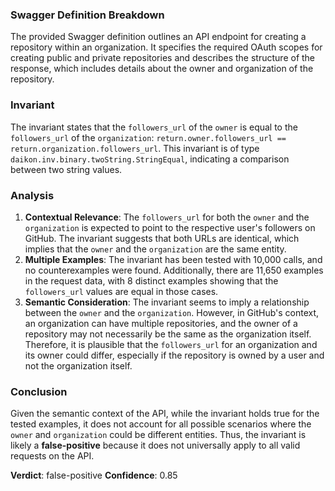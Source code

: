 ### Swagger Definition Breakdown
The provided Swagger definition outlines an API endpoint for creating a repository within an organization. It specifies the required OAuth scopes for creating public and private repositories and describes the structure of the response, which includes details about the owner and organization of the repository.

### Invariant
The invariant states that the `followers_url` of the `owner` is equal to the `followers_url` of the `organization`: `return.owner.followers_url == return.organization.followers_url`. This invariant is of type `daikon.inv.binary.twoString.StringEqual`, indicating a comparison between two string values.

### Analysis
1. **Contextual Relevance**: The `followers_url` for both the `owner` and the `organization` is expected to point to the respective user's followers on GitHub. The invariant suggests that both URLs are identical, which implies that the `owner` and the `organization` are the same entity.
2. **Multiple Examples**: The invariant has been tested with 10,000 calls, and no counterexamples were found. Additionally, there are 11,650 examples in the request data, with 8 distinct examples showing that the `followers_url` values are equal in those cases.
3. **Semantic Consideration**: The invariant seems to imply a relationship between the `owner` and the `organization`. However, in GitHub's context, an organization can have multiple repositories, and the owner of a repository may not necessarily be the same as the organization itself. Therefore, it is plausible that the `followers_url` for an organization and its owner could differ, especially if the repository is owned by a user and not the organization itself.

### Conclusion
Given the semantic context of the API, while the invariant holds true for the tested examples, it does not account for all possible scenarios where the `owner` and `organization` could be different entities. Thus, the invariant is likely a **false-positive** because it does not universally apply to all valid requests on the API. 

**Verdict**: false-positive
**Confidence**: 0.85
